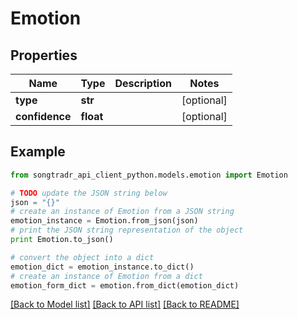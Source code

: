 # Emotion


## Properties

Name | Type | Description | Notes
------------ | ------------- | ------------- | -------------
**type** | **str** |  | [optional] 
**confidence** | **float** |  | [optional] 

## Example

```python
from songtradr_api_client_python.models.emotion import Emotion

# TODO update the JSON string below
json = "{}"
# create an instance of Emotion from a JSON string
emotion_instance = Emotion.from_json(json)
# print the JSON string representation of the object
print Emotion.to_json()

# convert the object into a dict
emotion_dict = emotion_instance.to_dict()
# create an instance of Emotion from a dict
emotion_form_dict = emotion.from_dict(emotion_dict)
```
[[Back to Model list]](../README.md#documentation-for-models) [[Back to API list]](../README.md#documentation-for-api-endpoints) [[Back to README]](../README.md)


